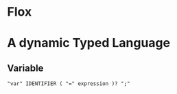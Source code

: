 # Flox
# A dynamic Typed Language 


## Variable 
```ebnf
"var" IDENTIFIER ( "=" expression )? ";" 
```
